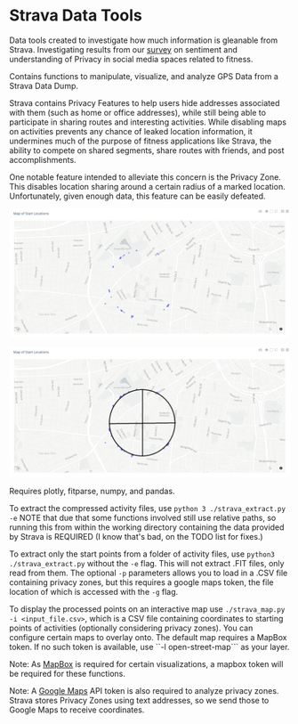 # Strava Data Tools

Data tools created to investigate how much information is gleanable from Strava. Investigating results from our [survey](https://docs.google.com/forms/d/e/1FAIpQLSeGa4oRXdG83JrqNwLlDvE6D1b9JQJP_lmYOSlNpiCFFuiWWw/viewform?usp=sf_link) on sentiment and understanding of Privacy in social media spaces related to fitness.

Contains functions to manipulate, visualize, and analyze GPS Data from a Strava Data Dump.

Strava contains Privacy Features to help users hide addresses associated with them (such as home or office addresses), while still being able to participate in sharing routes and interesting activities. While disabling maps on activities prevents any chance of leaked location information, it undermines much of the purpose of fitness applications like Strava, the ability to compete on shared segments, share routes with friends, and post accomplishments.

One notable feature intended to alleviate this concern is the Privacy Zone. This disables location sharing around a certain radius of a marked location. Unfortunately, given enough data, this feature can be easily defeated.

![Starting Locations (Obscured by Privacy Zone)](example_map.png)

![Deduced Start Location](privacy_zone_beaten.png)

Requires plotly, fitparse, numpy, and pandas.

To extract the compressed activity files, use ```python 3 ./strava_extract.py -e``` NOTE that due that some functions involved still use relative paths, so running this from within the working directory containing the data provided by Strava is REQUIRED (I know that's bad, on the TODO list for fixes.)

To extract only the start points from a folder of activity files, use ```python3 ./strava_extract.py``` without the ```-e``` flag. This will not extract .FIT files, only read from them. The optional ```-p``` parameters allows you to load in a .CSV file containing privacy zones, but this requires a google maps token, the file location of which is accessed with the ```-g``` flag.

To display the processed points on an interactive map use ```./strava_map.py -i <input_file.csv>```, which is a CSV file containing coordinates to starting points of activities (optionally considering privacy zones). You can configure certain maps to overlay onto. The default map requires a MapBox token. If no such token is available, use ``-l open-street-map``` as your layer.

Note: As [MapBox](https://www.mapbox.com/) is required for certain visualizations, a mapbox token will be required for these functions.

Note: A [Google Maps](https://github.com/googlemaps/google-maps-services-python) API token is also required to analyze privacy zones. Strava stores Privacy Zones using text addresses, so we send those to Google Maps to receive coordinates.
